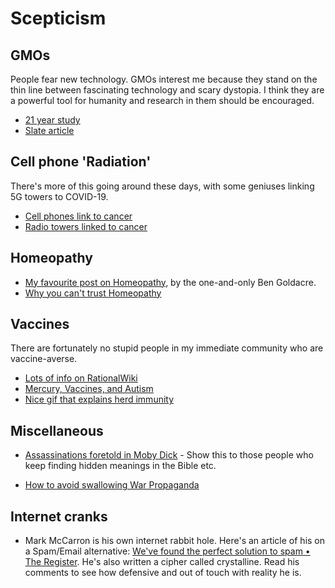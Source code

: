 # Scepticism

## GMOs

People fear new technology. GMOs interest me because they stand on the thin line between fascinating technology and scary dystopia. I think they are a powerful tool for humanity and research in them should be encouraged.

- [21 year study](https://geneticliteracyproject.org/2018/02/19/gmo-corns-yield-human-health-benefits-vindicated-21-years-studies)
- [Slate article](http://www.slate.com/articles/health_and_science/science/2015/07/are_gmos_safe_yes_the_case_against_them_is_full_of_fraud_lies_and_errors.html)

## Cell phone 'Radiation'

There's more of this going around these days, with some geniuses linking 5G towers to COVID-19.

- [Cell phones link to cancer](https://arstechnica.com/science/2017/12/california-heres-how-to-handle-unfounded-fears-of-cell-phone-cancer)
- [Radio towers linked to cancer](http://www.dailytech.com/Radio+Tower+Fearing+Residents+Get+Punked+Vow+to+Continue+Their+Battle/article17418.htm)
  
## Homeopathy

- [My favourite post on Homeopathy](http://www.badscience.net/2007/11/a-kind-of-magic), by the one-and-only Ben Goldacre.
- [Why you can't trust Homeopathy](http://www.1023.org.uk/why-you-cant-trust-homeopathy.php)

## Vaccines

There are fortunately no stupid people in my immediate community who are vaccine-averse.

- [Lots of info on RationalWiki](https://rationalwiki.org/wiki/Anti-vaccination_movement)
- [Mercury, Vaccines, and Autism](https://www.ncbi.nlm.nih.gov/pmc/articles/PMC2376879/)
- [Nice gif that explains herd immunity](http://i.imgur.com/J7LANQ4.gifv)

## Miscellaneous

- [Assassinations foretold in Moby Dick](http://users.cecs.anu.edu.au/~bdm/dilugim/moby.html) - Show this to those people who keep finding hidden meanings in the Bible etc.

- [How to avoid swallowing War Propaganda](https://www.currentaffairs.org/2020/01/how-to-avoid-swallowing-war-propaganda)

## Internet cranks

- Mark McCarron is his own internet rabbit hole. Here's an article of his on a Spam/Email alternative: [We've found the perfect solution to spam • The Register](https://www.theregister.co.uk/2003/07/09/weve_found_the_perfect_solution/). He's also written a cipher called crystalline. Read his comments to see how defensive and out of touch with reality he is.

